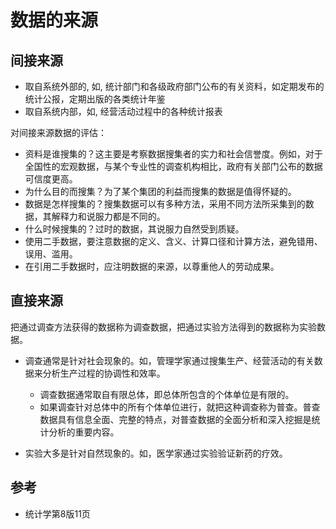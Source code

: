 # 数据的来源

## 间接来源

- 取自系统外部的, 如, 统计部门和各级政府部门公布的有关资料，如定期发布的统计公报，定期出版的各类统计年鉴
- 取自系统内部，如, 经营活动过程中的各种统计报表

对间接来源数据的评估：

- 资料是谁搜集的？这主要是考察数据搜集者的实力和社会信誉度。例如，对于全国性的宏观数据，与某个专业性的调查机构相比，政府有关部门公布的数据可信度更高。
- 为什么目的而搜集？为了某个集团的利益而搜集的数据是值得怀疑的。
- 数据是怎样搜集的？搜集数据可以有多种方法，采用不同方法所采集到的数据，其解释力和说服力都是不同的。
- 什么时候搜集的？过时的数据，其说服力自然受到质疑。
- 使用二手数据，要注意数据的定义、含义、计算口径和计算方法，避免错用、误用、滥用。
- 在引用二手数据时，应注明数据的来源，以尊重他人的劳动成果。


## 直接来源
把通过调查方法获得的数据称为调查数据，把通过实验方法得到的数据称为实验数据。

- 调查通常是针对社会现象的。如，管理学家通过搜集生产、经营活动的有关数据来分析生产过程的协调性和效率。
    - 调查数据通常取自有限总体，即总体所包含的个体单位是有限的。
    - 如果调查针对总体中的所有个体单位进行，就把这种调查称为普查。普查数据具有信息全面、完整的特点，对普查数据的全面分析和深入挖掘是统计分析的重要内容。

- 实验大多是针对自然现象的。如，医学家通过实验验证新药的疗效。


## 参考
- 统计学第8版11页







